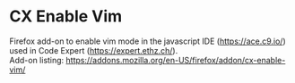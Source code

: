 # CX Enable Vim
Firefox add-on to enable vim mode in the javascript IDE (https://ace.c9.io/) used in Code Expert (https://expert.ethz.ch/). <br/>
Add-on listing: https://addons.mozilla.org/en-US/firefox/addon/cx-enable-vim/
